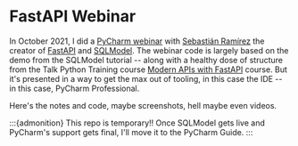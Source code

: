 # FastAPI Webinar

In October 2021, I did a [PyCharm webinar](https://blog.jetbrains.com/pycharm/2021/10/webinar-smarter-fastapi-through-tooling-with-sebastian-ramirez/) with [Sebastián Ramírez](https://twitter.com/tiangolo/) the creator of [FastAPI](https://fastapi.tiangolo.com) and [SQLModel](https://sqlmodel.tiangolo.com).
The webinar code is largely based on the demo from the SQLModel tutorial -- along with a healthy dose of structure from the Talk Python Training course [Modern APIs with FastAPI](https://training.talkpython.fm/courses/getting-started-with-fastapi) course.
But it's presented in a way to get the max out of tooling, in this case the IDE -- in this case, PyCharm Professional.

Here's the notes and code, maybe screenshots, hell maybe even videos.

:::{admonition} This repo is temporary!!
Once SQLModel gets live and PyCharm's support gets final, I'll move it to the PyCharm Guide.
:::

